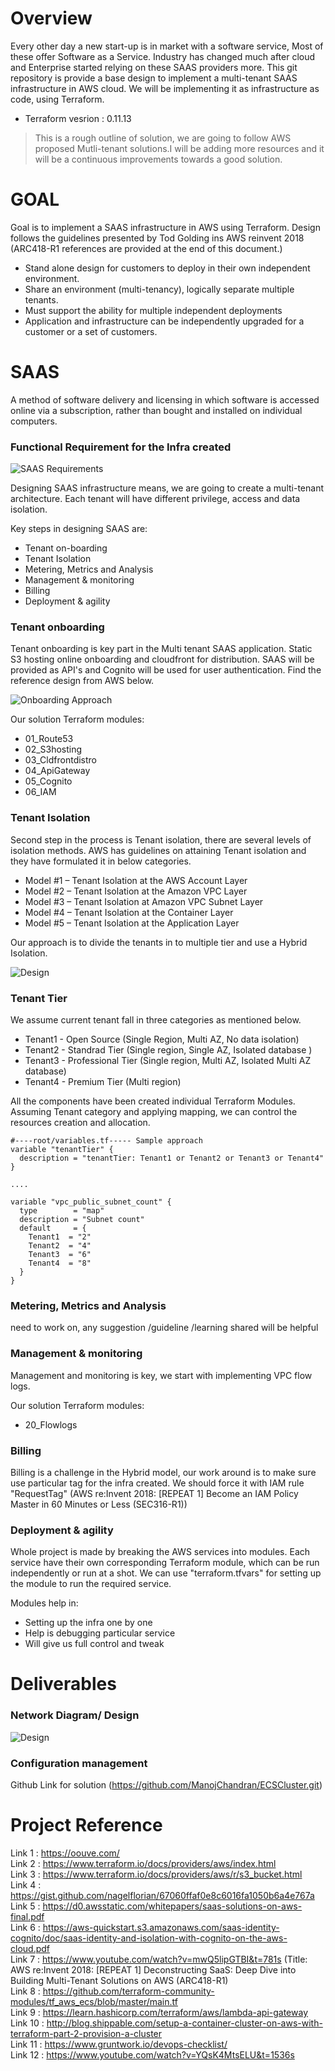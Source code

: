 # Overview

Every other day a new start-up is in market with a software service,  Most of these offer Software as a Service. Industry has changed much after cloud and Enterprise started relying on these SAAS providers more. This git repository is provide a base design to implement a multi-tenant SAAS infrastructure in AWS cloud. We will be implementing it as infrastructure as code, using Terraform.

* Terraform vesrion : 0.11.13

> This is a rough outline of solution, we are going to follow AWS proposed Mutli-tenant solutions.I will be adding more resources and it will be a continuous improvements towards a good solution.

# GOAL

Goal is to implement a SAAS infrastructure in AWS using Terraform. Design follows the guidelines presented by Tod Golding ins AWS reinvent 2018 (ARC418-R1 references are provided at the end of this document.)

* Stand alone design for customers to deploy in their own independent environment.
* Share an environment (multi-tenancy), logically separate multiple tenants.
* Must support the ability for multiple independent deployments
* Application and infrastructure can be independently upgraded for a customer or a set of customers.

# SAAS

A method of software delivery and licensing in which software is accessed online via a subscription, rather than bought and installed on individual computers.

### Functional Requirement for the Infra created

![SAAS Requirements](./images/Architecting_requirement.png?raw=true "Title")

Designing SAAS infrastructure means, we are going to create a multi-tenant architecture. Each tenant will have different privilege, access and data isolation.

Key steps in designing SAAS are:

* Tenant on-boarding
* Tenant Isolation
* Metering, Metrics and Analysis
* Management & monitoring
* Billing
* Deployment & agility

### Tenant onboarding
Tenant onboarding is key part in the Multi tenant SAAS application. Static S3 hosting online onboarding and cloudfront for distribution. SAAS will be provided as API's and Cognito will be used for user authentication. Find the reference design from AWS below.

![Onboarding Approach](./images/Auth.png?raw=true "Title")

Our solution Terraform modules:
* 01_Route53
* 02_S3hosting
* 03_Cldfrontdistro
* 04_ApiGateway
* 05_Cognito
* 06_IAM

### Tenant Isolation

Second step in the process is Tenant isolation, there are several levels of isolation methods. AWS has guidelines on attaining Tenant isolation and they have formulated it in below categories.

* Model #1 – Tenant Isolation at the AWS Account Layer
* Model #2 – Tenant Isolation at the Amazon VPC Layer
* Model #3 – Tenant Isolation at Amazon VPC Subnet Layer
* Model #4 – Tenant Isolation at the Container Layer
* Model #5 – Tenant Isolation at the Application Layer

Our approach is to divide the tenants in to multiple tier and use a Hybrid Isolation.

![Design](./images/TenantIsolation.png?raw=true "Title")</br>

### Tenant Tier

We assume current tenant fall in three categories as mentioned below.

* Tenant1 - Open Source (Single Region, Multi AZ, No data isolation)
* Tenant2 - Standrad Tier (Single region, Single AZ, Isolated database )
* Tenant3 - Professional Tier (Single region, Multi AZ, Isolated Multi AZ database)
* Tenant4 - Premium Tier (Multi region)

All the components have been created individual Terraform Modules. Assuming Tenant category and applying mapping, we can control the resources creation and allocation.

```hcl
#----root/variables.tf----- Sample approach
variable "tenantTier" {
  description = "tenantTier: Tenant1 or Tenant2 or Tenant3 or Tenant4"
}

....

variable "vpc_public_subnet_count" {
  type        = "map"
  description = "Subnet count"
  default     = {
    Tenant1  = "2"
    Tenant2  = "4"
    Tenant3  = "6"
    Tenant4  = "8"
  }
}

```

### Metering, Metrics and Analysis
need to work on, any suggestion /guideline /learning shared will be helpful

### Management & monitoring
Management and monitoring is key, we start with implementing VPC flow logs.

Our solution Terraform modules:
* 20_Flowlogs

### Billing
Billing is a challenge in the Hybrid model, our work around is to make sure use particular tag for the infra created. We should force it with IAM rule "RequestTag" (AWS re:Invent 2018: [REPEAT 1] Become an IAM Policy Master in 60 Minutes or Less (SEC316-R1))

### Deployment & agility
Whole project is made by breaking the AWS services into modules. Each service have their own corresponding Terraform module, which can be run independently or run at a shot. We can use "terraform.tfvars" for setting up the module to run the required service.

Modules help in:
* Setting up the infra one by one
* Help is debugging particular service
* Will give us full control and tweak

# Deliverables

### Network Diagram/ Design

![Design](./images/Network_diagram.png?raw=true "Title")</br>

### Configuration management

Github Link for solution (https://github.com/ManojChandran/ECSCluster.git)

# Project Reference

Link 1 : https://oouve.com/</br>
Link 2 : https://www.terraform.io/docs/providers/aws/index.html</br>
Link 3 : https://www.terraform.io/docs/providers/aws/r/s3_bucket.html</br>
Link 4 : https://gist.github.com/nagelflorian/67060ffaf0e8c6016fa1050b6a4e767a</br>
Link 5 : https://d0.awsstatic.com/whitepapers/saas-solutions-on-aws-final.pdf</br>
Link 6 : https://aws-quickstart.s3.amazonaws.com/saas-identity-cognito/doc/saas-identity-and-isolation-with-cognito-on-the-aws-cloud.pdf</br>
Link 7 : https://www.youtube.com/watch?v=mwQ5lipGTBI&t=781s (Title: AWS re:Invent 2018: [REPEAT 1] Deconstructing SaaS: Deep Dive into Building Multi-Tenant Solutions on AWS (ARC418-R1)</br>
Link 8 : https://github.com/terraform-community-modules/tf_aws_ecs/blob/master/main.tf</br>
Link 9 : https://learn.hashicorp.com/terraform/aws/lambda-api-gateway</br>
Link 10 : http://blog.shippable.com/setup-a-container-cluster-on-aws-with-terraform-part-2-provision-a-cluster</br>
Link 11 : https://www.gruntwork.io/devops-checklist/</br>
Link 12 : https://www.youtube.com/watch?v=YQsK4MtsELU&t=1536s</br>
